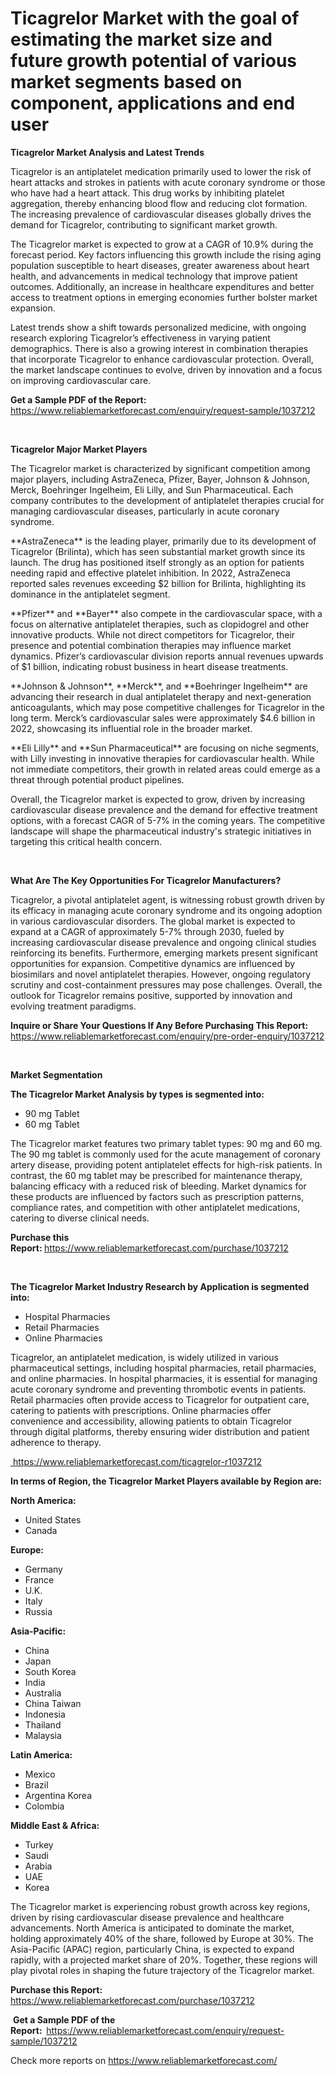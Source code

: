 <p><h1>Ticagrelor Market with the goal of estimating the market size and future growth potential of various market segments based on component, applications and end user</h1></p><p><strong>Ticagrelor Market Analysis and Latest Trends</strong></p>
<p><p>Ticagrelor is an antiplatelet medication primarily used to lower the risk of heart attacks and strokes in patients with acute coronary syndrome or those who have had a heart attack. This drug works by inhibiting platelet aggregation, thereby enhancing blood flow and reducing clot formation. The increasing prevalence of cardiovascular diseases globally drives the demand for Ticagrelor, contributing to significant market growth.</p><p>The Ticagrelor market is expected to grow at a CAGR of 10.9% during the forecast period. Key factors influencing this growth include the rising aging population susceptible to heart diseases, greater awareness about heart health, and advancements in medical technology that improve patient outcomes. Additionally, an increase in healthcare expenditures and better access to treatment options in emerging economies further bolster market expansion. </p><p>Latest trends show a shift towards personalized medicine, with ongoing research exploring Ticagrelor’s effectiveness in varying patient demographics. There is also a growing interest in combination therapies that incorporate Ticagrelor to enhance cardiovascular protection. Overall, the market landscape continues to evolve, driven by innovation and a focus on improving cardiovascular care.</p></p>
<p><strong>Get a Sample PDF of the Report:&nbsp;</strong> <a href="https://www.reliablemarketforecast.com/enquiry/request-sample/1037212?utm_campaign=1720&utm_medium=2&utm_source=Github&utm_content=ia&utm_term=08032025&utm_id=ticagrelor">https://www.reliablemarketforecast.com/enquiry/request-sample/1037212</a></p>
<p>&nbsp;</p>
<p><strong>Ticagrelor Major Market Players</strong></p>
<p><p>The Ticagrelor market is characterized by significant competition among major players, including AstraZeneca, Pfizer, Bayer, Johnson & Johnson, Merck, Boehringer Ingelheim, Eli Lilly, and Sun Pharmaceutical. Each company contributes to the development of antiplatelet therapies crucial for managing cardiovascular diseases, particularly in acute coronary syndrome.</p><p>**AstraZeneca** is the leading player, primarily due to its development of Ticagrelor (Brilinta), which has seen substantial market growth since its launch. The drug has positioned itself strongly as an option for patients needing rapid and effective platelet inhibition. In 2022, AstraZeneca reported sales revenues exceeding $2 billion for Brilinta, highlighting its dominance in the antiplatelet segment.</p><p>**Pfizer** and **Bayer** also compete in the cardiovascular space, with a focus on alternative antiplatelet therapies, such as clopidogrel and other innovative products. While not direct competitors for Ticagrelor, their presence and potential combination therapies may influence market dynamics. Pfizer’s cardiovascular division reports annual revenues upwards of $1 billion, indicating robust business in heart disease treatments.</p><p>**Johnson & Johnson**, **Merck**, and **Boehringer Ingelheim** are advancing their research in dual antiplatelet therapy and next-generation anticoagulants, which may pose competitive challenges for Ticagrelor in the long term. Merck’s cardiovascular sales were approximately $4.6 billion in 2022, showcasing its influential role in the broader market.</p><p>**Eli Lilly** and **Sun Pharmaceutical** are focusing on niche segments, with Lilly investing in innovative therapies for cardiovascular health. While not immediate competitors, their growth in related areas could emerge as a threat through potential product pipelines.</p><p>Overall, the Ticagrelor market is expected to grow, driven by increasing cardiovascular disease prevalence and the demand for effective treatment options, with a forecast CAGR of 5-7% in the coming years. The competitive landscape will shape the pharmaceutical industry's strategic initiatives in targeting this critical health concern.</p></p>
<p>&nbsp;</p>
<p><strong>What Are The Key Opportunities For Ticagrelor Manufacturers?</strong></p>
<p><p>Ticagrelor, a pivotal antiplatelet agent, is witnessing robust growth driven by its efficacy in managing acute coronary syndrome and its ongoing adoption in various cardiovascular disorders. The global market is expected to expand at a CAGR of approximately 5-7% through 2030, fueled by increasing cardiovascular disease prevalence and ongoing clinical studies reinforcing its benefits. Furthermore, emerging markets present significant opportunities for expansion. Competitive dynamics are influenced by biosimilars and novel antiplatelet therapies. However, ongoing regulatory scrutiny and cost-containment pressures may pose challenges. Overall, the outlook for Ticagrelor remains positive, supported by innovation and evolving treatment paradigms.</p></p>
<p><strong>Inquire or Share Your Questions If Any Before Purchasing This Report:</strong> <a href="https://www.reliablemarketforecast.com/enquiry/pre-order-enquiry/1037212?utm_campaign=1720&utm_medium=2&utm_source=Github&utm_content=ia&utm_term=08032025&utm_id=ticagrelor">https://www.reliablemarketforecast.com/enquiry/pre-order-enquiry/1037212</a></p>
<p>&nbsp;</p>
<p><strong>Market Segmentation</strong></p>
<p><strong>The Ticagrelor Market Analysis by types is segmented into:</strong></p>
<p><ul><li>90 mg Tablet</li><li>60 mg Tablet</li></ul></p>
<p><p>The Ticagrelor market features two primary tablet types: 90 mg and 60 mg. The 90 mg tablet is commonly used for the acute management of coronary artery disease, providing potent antiplatelet effects for high-risk patients. In contrast, the 60 mg tablet may be prescribed for maintenance therapy, balancing efficacy with a reduced risk of bleeding. Market dynamics for these products are influenced by factors such as prescription patterns, compliance rates, and competition with other antiplatelet medications, catering to diverse clinical needs.</p></p>
<p><strong>Purchase this Report:&nbsp;</strong><a href="https://www.reliablemarketforecast.com/purchase/1037212?utm_campaign=1720&utm_medium=2&utm_source=Github&utm_content=ia&utm_term=08032025&utm_id=ticagrelor">https://www.reliablemarketforecast.com/purchase/1037212</a></p>
<p>&nbsp;</p>
<p><strong>The Ticagrelor Market Industry Research by Application is segmented into:</strong></p>
<p><ul><li>Hospital Pharmacies</li><li>Retail Pharmacies</li><li>Online Pharmacies</li></ul></p>
<p><p>Ticagrelor, an antiplatelet medication, is widely utilized in various pharmaceutical settings, including hospital pharmacies, retail pharmacies, and online pharmacies. In hospital pharmacies, it is essential for managing acute coronary syndrome and preventing thrombotic events in patients. Retail pharmacies often provide access to Ticagrelor for outpatient care, catering to patients with prescriptions. Online pharmacies offer convenience and accessibility, allowing patients to obtain Ticagrelor through digital platforms, thereby ensuring wider distribution and patient adherence to therapy.</p></p>
<p><a href="https://www.reliablemarketforecast.com/ticagrelor-r1037212?utm_campaign=1720&utm_medium=2&utm_source=Github&utm_content=ia&utm_term=08032025&utm_id=ticagrelor">&nbsp;https://www.reliablemarketforecast.com/ticagrelor-r1037212</a></p>
<p><strong>In terms of Region, the Ticagrelor Market Players available by Region are:</strong></p>
<p>
    <p> <strong> North America: </strong>
        <ul>
            <li>United States</li>
            <li>Canada</li>
        </ul>
        </p> 
    <p> <strong> Europe: </strong>
        <ul>
            <li>Germany</li>
            <li>France</li>
            <li>U.K.</li>
            <li>Italy</li>
            <li>Russia</li>
        </ul>
        </p> 
    <p> <strong> Asia-Pacific: </strong>
        <ul>
            <li>China</li>
            <li>Japan</li>
            <li>South Korea</li>
            <li>India</li>
            <li>Australia</li>
            <li>China Taiwan</li>
            <li>Indonesia</li>
            <li>Thailand</li>
            <li>Malaysia</li>
        </ul>
        </p> 
    <p> <strong> Latin America: </strong>
        <ul>
            <li>Mexico</li>
            <li>Brazil</li>
            <li>Argentina Korea</li>
            <li>Colombia</li>
        </ul>
        </p> 
    <p> <strong> Middle East & Africa: </strong>
        <ul>
            <li>Turkey</li>
            <li>Saudi</li>
            <li>Arabia</li>
            <li>UAE</li>
            <li>Korea</li>
        </ul>
    </p>
    </p>
<p><p>The Ticagrelor market is experiencing robust growth across key regions, driven by rising cardiovascular disease prevalence and healthcare advancements. North America is anticipated to dominate the market, holding approximately 40% of the share, followed by Europe at 30%. The Asia-Pacific (APAC) region, particularly China, is expected to expand rapidly, with a projected market share of 20%. Together, these regions will play pivotal roles in shaping the future trajectory of the Ticagrelor market.</p></p>
<p><strong>Purchase this Report: </strong><a href="https://www.reliablemarketforecast.com/purchase/1037212?utm_campaign=1720&utm_medium=2&utm_source=Github&utm_content=ia&utm_term=08032025&utm_id=ticagrelor">https://www.reliablemarketforecast.com/purchase/1037212</a></p>
<p>&nbsp;<strong>Get a Sample PDF of the Report:&nbsp;&nbsp;</strong><a href="https://www.reliablemarketforecast.com/enquiry/request-sample/1037212?utm_campaign=1720&utm_medium=2&utm_source=Github&utm_content=ia&utm_term=08032025&utm_id=ticagrelor">https://www.reliablemarketforecast.com/enquiry/request-sample/1037212</a></p>
<p><strong></strong></p>
<p>Check more reports on <a href="https://www.reliablemarketforecast.com/?utm_campaign=1720&utm_medium=2&utm_source=Github&utm_content=ia&utm_term=08032025&utm_id=ticagrelor">https://www.reliablemarketforecast.com/</a></p>